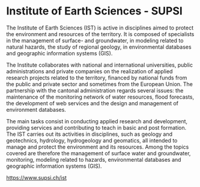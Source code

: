 # Institute of Earth Sciences - SUPSI

The Institute of Earth Sciences (IST) is active in disciplines aimed to protect the environment and resources of the territory.
It is composed of specialists in the management of surface- and groundwater, in modeling related to natural hazards,
the study of regional geology, in environmental databases and geographic information systems (GIS).

The Institute collaborates with national and international universities, public administrations and private companies
on the realization of applied research projects related to the territory, financed by national funds from the public
and private sector and sometimes from the European Union. The partnership with the cantonal administration regards
several issues: the maintenance of the monitoring network of water resources, flood forecasts, the development of
web services and the design and management of environment databases.

The main tasks consist in conducting applied research and development, providing services and contributing to teach
in basic and post formation. The IST carries out its activities in disciplines, such as geology and geotechnics,
hydrology, hydrogeology and geomatics, all intended to manage and protect the environment and its resources.
Among the topics covered are therefore the management of surface water and groundwater, monitoring, modeling
related to hazards, environmental databases and geographic information systems (GIS).

https://www.supsi.ch/ist

